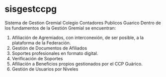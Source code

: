# sisgestccpg
Sistema de Gestion Gremial Colegio Contadores Publicos Guarico
Dentro de los fundamentos de la Gestión Gremial se
encuentran:
1. Afiliación de Agremiados, con interconexión, de ser posible,
a la plataforma de la Federación.
2. Gestión de Documentos de Afiliados
1. Soportes profesionales en formato digital.
2. Verificación de Soportes
3. Afiliación a Beneficios propios gestionados por el CCP
Guárico.
4. Gestión de Usuarios por Niveles
